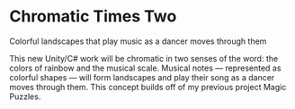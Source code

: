 # Chromatic Times Two
Colorful landscapes that play music as a dancer moves through them

This new Unity/C# work will be chromatic in two senses of the word: the colors of rainbow and the musical scale. Musical notes — represented as colorful shapes — will form landscapes and play their song as a dancer moves through them. This concept builds off of my previous project Magic Puzzles.
 
